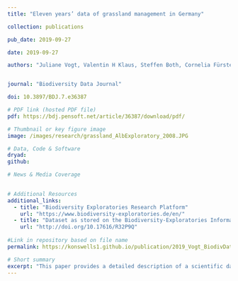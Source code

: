 ```yaml
---
title: "Eleven years’ data of grassland management in Germany"

collection: publications

pub_date: 2019-09-27

date: 2019-09-27 

authors: "Juliane Vogt, Valentin H Klaus, Steffen Both, Cornelia Fürstenau, Sonja Gockel, Martin M Gossner, Johannes Heinze, Andreas Hemp, Nobert Hölzel, Kirsten Jung, Till Kleinebecker, Ralf Lauterbach, Katrin Lorenzen, Andreas Ostrowski, Niclas Otto, Daniel Prati, Swen Renner, Uta Schumacher, Sebastian Seibold, Nadja Simons, Iris Steitz, Miriam Teuscher, Jan Thiele, Sandra Weithmann, **Konstans Wells**, Kerstin Wiesner, Manfred Ayasse, Nico Blüthgen, Markus Fischer, Wolfgang W Weisser"


journal: "Biodiversity Data Journal"

doi: 10.3897/BDJ.7.e36387

# PDF link (hosted PDF file)
pdf: https://bdj.pensoft.net/article/36387/download/pdf/

# Thumbnail or key figure image
image: /images/research/grassland_AlbExploratory_2008.JPG

# Data, Code & Software
dryad: 
github:

# News & Media Coverage

     
# Additional Resources
additional_links:
  - title: "Biodiversity Exploratories Research Platform"
    url: "https://www.biodiversity-exploratories.de/en/"
  - title: "Dataset as stored on the Biodiversity-Exploratories Information System (BExIS)"
    url: "http://doi.org/10.17616/R32P9Q"
 
#Link in repository based on file name
permalink: https://konswells1.github.io/publication/2019_Vogt_BiodivDataJ  

# Short summary
excerpt: "This paper provides a detailed description of a scientific dataset on grassland management, collected as part of the German Biodiversity Exploratories. Covering 150 plots across three regions in Germany, the dataset includes annual records of mowing, grazing, and fertilisation practices, along with historical and structural plot characteristics."
---
```

